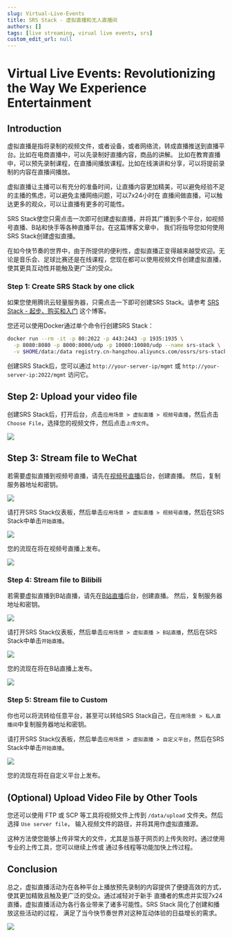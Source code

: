 ```yaml
---
slug: Virtual-Live-Events
title: SRS Stack - 虚拟直播和无人直播间
authors: []
tags: [live streaming, virual live events, srs]
custom_edit_url: null
---
```


# Virtual Live Events: Revolutionizing the Way We Experience Entertainment

## Introduction

虚拟直播是指将录制的视频文件，或者设备，或者网络流，转成直播推送到直播平台。比如在电商直播中，可以先录制好直播内容，商品的讲解。
比如在教育直播中，可以预先录制课程，在直播间播放课程。比如在线演讲和分享，可以将提前录制的内容在直播间播放。

虚拟直播让主播可以有充分的准备时间，让直播内容更加精美，可以避免经验不足的主播的焦虑，可以避免主播网络问题，可以7x24小时在
直播间做直播，可以触达更多的观众，可以让直播有更多的可能性。

<!--truncate-->

SRS Stack使您只需点击一次即可创建虚拟直播，并将其广播到多个平台，如视频号直播、B站和快手等各种直播平台。在这篇博客文章中，
我们将指导您如何使用SRS Stack创建虚拟直播。

在如今快节奏的世界中，由于所提供的便利性，虚拟直播正变得越来越受欢迎。无论是音乐会、足球比赛还是在线课程，您现在都可以使用视频文件创建虚拟直播，使其更具互动性并能触及更广泛的受众。

### Step 1: Create SRS Stack by one click

如果您使用腾讯云轻量服务器，只需点击一下即可创建SRS Stack。请参考 [SRS Stack - 起步、购买和入门](./2022-04-09-SRS-Stack-Tutorial.md) 这个博客。

您还可以使用Docker通过单个命令行创建SRS Stack：

```bash
docker run --rm -it -p 80:2022 -p 443:2443 -p 1935:1935 \
  -p 8080:8080 -p 8000:8000/udp -p 10080:10080/udp --name srs-stack \
  -v $HOME/data:/data registry.cn-hangzhou.aliyuncs.com/ossrs/srs-stack:5
```

创建SRS Stack后，您可以通过 `http://your-server-ip/mgmt` 或 `http://your-server-ip:2022/mgmt` 访问它。

## Step 2: Upload your video file

创建SRS Stack后，打开后台，点击`应用场景 > 虚拟直播 > 视频号直播`，然后点击`Choose File`，选择您的视频文件，然后点击`上传文件`。

![](/img/blog-2023-09-11-21.png)

## Step 3: Stream file to WeChat

若需要虚拟直播到视频号直播，请先在[视频号直播](https://channels.weixin.qq.com/platform/live/liveBuild)后台，创建直播。
然后，复制服务器地址和密钥。

![](/img/blog-2023-09-11-22.png)

请打开SRS Stack仪表板，然后单击`应用场景 > 虚拟直播 > 视频号直播`，然后在SRS Stack中单击`开始直播`。

![](/img/blog-2023-09-11-23.png)

您的流现在将在视频号直播上发布。

![](/img/blog-2023-09-11-24.png)

### Step 4: Stream file to Bilibili

若需要虚拟直播到B站直播，请先在[B站直播](https://link.bilibili.com/p/center/index#/my-room/start-live)后台，创建直播。
然后，复制服务器地址和密钥。

![](/img/blog-2023-09-11-25.png)

请打开SRS Stack仪表板，然后单击`应用场景 > 虚拟直播 > B站直播`，然后在SRS Stack中单击`开始直播`。

![](/img/blog-2023-09-11-26.png)

您的流现在将在B站直播上发布。

![](/img/blog-2023-09-11-27.png)

### Step 5: Stream file to Custom

你也可以将流转给任意平台，甚至可以转给SRS Stack自己，在`应用场景 > 私人直播间`中复制服务器地址和密钥。

请打开SRS Stack仪表板，然后单击`应用场景 > 虚拟直播 > 自定义平台`，然后在SRS Stack中单击`开始直播`。

![](/img/blog-2023-09-11-28.png)

您的流现在将在自定义平台上发布。

## (Optional) Upload Video File by Other Tools

您还可以使用 FTP 或 SCP 等工具将视频文件上传到 `/data/upload` 文件夹。然后选择 `Use server file`，
输入视频文件的路径，并将其用作虚拟直播源。

这种方法使您能够上传非常大的文件，尤其是当基于网页的上传失败时。通过使用专业的上传工具，您可以继续上传或
通过多线程等功能加快上传过程。

## Conclusion

总之，虚拟直播活动为在各种平台上播放预先录制的内容提供了便捷高效的方式，使其更加精致且触及更广泛的受众。通过减轻对于新手
直播者的焦虑并实现7x24直播，虚拟直播活动为各行各业带来了诸多可能性。SRS Stack 简化了创建和播放这些活动的过程，
满足了当今快节奏世界对这种互动体验的日益增长的需求。

![](https://ossrs.net/gif/v1/sls.gif?site=ossrs.io&path=/lts/blog-zh/2023-09-11-Virtual-Live-Events)
